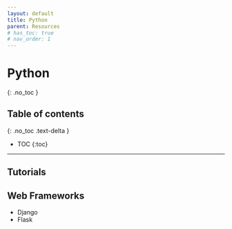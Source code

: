 ```yaml
---
layout: default
title: Python
parent: Resources
# has_toc: true
# nav_order: 1
---
```


# Python
{: .no_toc }

## Table of contents
{: .no_toc .text-delta }

- TOC
{:toc}

---

## Tutorials


## Web Frameworks
- Django
- Flask